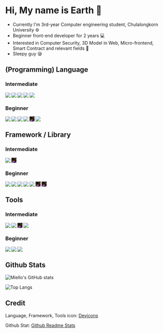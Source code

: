 # Hi, My name is Earth :wave:

- Currently I'm 3rd-year Computer engineering student, Chulalongkorn University :gear:
- Beginner front-end developer for 2 years :computer:
- Interested in Computer Security, 3D Model in Web, Micro-frontend, Smart Contract and relevant fields :exploding_head:
- Sleepy guy :sleepy:

<link rel="stylesheet" href="https://cdn.jsdelivr.net/gh/devicons/devicon@latest/devicon.min.css">

<style>
    .icon {
        display: flex; 
        gap: 3px; 
        flex-wrap: wrap
    }
    .icon > img {
        max-width: 45px;
    }
</style>

## (Programming) Language

### Intermediate

<div class="icon">

<img src="https://cdn.jsdelivr.net/gh/devicons/devicon/icons/html5/html5-original.svg" />

<img src="https://cdn.jsdelivr.net/gh/devicons/devicon/icons/css3/css3-original.svg" />

<img src="https://cdn.jsdelivr.net/gh/devicons/devicon/icons/typescript/typescript-original.svg" />

<img src="https://cdn.jsdelivr.net/gh/devicons/devicon/icons/javascript/javascript-original.svg" />

<img src="https://cdn.jsdelivr.net/gh/devicons/devicon/icons/nodejs/nodejs-original.svg" />

</div>

### Beginner

<div class="icon">

<img src="https://cdn.jsdelivr.net/gh/devicons/devicon/icons/python/python-original.svg" />

<img src="https://cdn.jsdelivr.net/gh/devicons/devicon/icons/go/go-original.svg" />

<img src="https://cdn.jsdelivr.net/gh/devicons/devicon/icons/cplusplus/cplusplus-original.svg" />

<img src="https://cdn.jsdelivr.net/gh/devicons/devicon/icons/c/c-original.svg" />

<img src="https://cdn.jsdelivr.net/gh/devicons/devicon/icons/rust/rust-plain.svg" style="background-color: white; filter: invert(1)" />

<img src="https://cdn.jsdelivr.net/gh/devicons/devicon/icons/java/java-original.svg" style="background-color: white" />
    
</div>

## Framework / Library

### Intermediate

<div class="icon">

<img src="https://cdn.jsdelivr.net/gh/devicons/devicon/icons/react/react-original.svg" />

<img src="https://cdn.jsdelivr.net/gh/devicons/devicon/icons/nextjs/nextjs-original.svg" style="background-color: white; filter: invert(1)" />

</div>

### Beginner

<div class="icon">

<img src="https://cdn.jsdelivr.net/gh/devicons/devicon/icons/svelte/svelte-original.svg" />

<img src="https://cdn.jsdelivr.net/gh/devicons/devicon/icons/vuejs/vuejs-original.svg" />

<img src="https://cdn.jsdelivr.net/gh/devicons/devicon/icons/tailwindcss/tailwindcss-plain.svg" />

<img src="https://cdn.jsdelivr.net/gh/devicons/devicon/icons/nuxtjs/nuxtjs-original.svg" />
          
<img src="https://cdn.jsdelivr.net/gh/devicons/devicon/icons/nestjs/nestjs-plain.svg" />

<img src="https://cdn.jsdelivr.net/gh/devicons/devicon/icons/express/express-original.svg" style="background-color: white; filter: invert(1)" />

<img src="https://cdn.jsdelivr.net/gh/devicons/devicon/icons/flask/flask-original.svg" style="background-color: white; filter: invert(1)" />

</div>

## Tools

### Intermediate

<div class="icon">

<img src="https://cdn.jsdelivr.net/gh/devicons/devicon/icons/vscode/vscode-original.svg" />

<img src="https://cdn.jsdelivr.net/gh/devicons/devicon/icons/git/git-original.svg" />

<img src="https://cdn.jsdelivr.net/gh/devicons/devicon/icons/github/github-original.svg" style="background-color: white; filter: invert(1)" />

<img src="https://cdn.jsdelivr.net/gh/devicons/devicon/icons/gitlab/gitlab-original.svg" />
</div>

### Beginner

<div class="icon">

<img src="https://cdn.jsdelivr.net/gh/devicons/devicon/icons/firebase/firebase-plain.svg" />

<img src="https://cdn.jsdelivr.net/gh/devicons/devicon/icons/docker/docker-original.svg" />

<img src="https://cdn.jsdelivr.net/gh/devicons/devicon/icons/digitalocean/digitalocean-original.svg" />

</div>

## Github Stats

![Miello's GitHub stats](https://github-readme-stats.vercel.app/api?username=miello&show_icons=true&theme=radical)

![Top Langs](https://github-readme-stats.vercel.app/api/top-langs/?username=miello&layout=compact&theme=radical)

## Credit

Language, Framework, Tools icon: [Devicons](https://github.com/devicons/devicon/)

Github Stat: [Github Readme Stats](https://github.com/anuraghazra/github-readme-stats)
